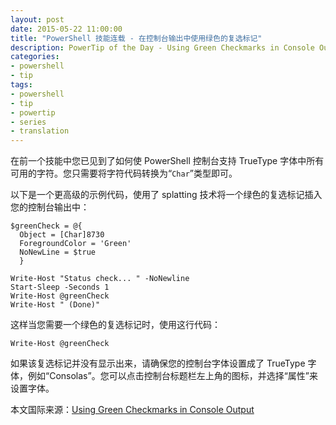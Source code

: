 ```yaml
---
layout: post
date: 2015-05-22 11:00:00
title: "PowerShell 技能连载 - 在控制台输出中使用绿色的复选标记"
description: PowerTip of the Day - Using Green Checkmarks in Console Output
categories:
- powershell
- tip
tags:
- powershell
- tip
- powertip
- series
- translation
---
```

在前一个技能中您已见到了如何使 PowerShell 控制台支持 TrueType 字体中所有可用的字符。您只需要将字符代码转换为“`Char`”类型即可。

以下是一个更高级的示例代码，使用了 splatting 技术将一个绿色的复选标记插入您的控制台输出中：

    $greenCheck = @{
      Object = [Char]8730
      ForegroundColor = 'Green'
      NoNewLine = $true
      }
    
    Write-Host "Status check... " -NoNewline
    Start-Sleep -Seconds 1
    Write-Host @greenCheck
    Write-Host " (Done)"
    

这样当您需要一个绿色的复选标记时，使用这行代码：

    Write-Host @greenCheck

如果该复选标记并没有显示出来，请确保您的控制台字体设置成了 TrueType 字体，例如“Consolas”。您可以点击控制台标题栏左上角的图标，并选择“属性”来设置字体。

<!--more-->
本文国际来源：[Using Green Checkmarks in Console Output](http://community.idera.com/powershell/powertips/b/tips/posts/using-green-checkmarks-in-console-output)
